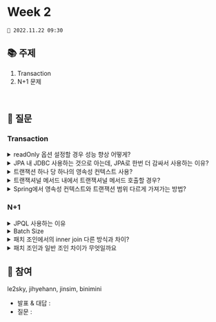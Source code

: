 # Week 2

```
📅 2022.11.22 09:30
```

## 📚 주제 
1. Transaction
2. N+1 문제

<br/>

## 📝 질문

### Transaction
<details>
<summary>readOnly 옵션 설정할 경우 성능 향상 어떻게?</summary>
<div markdown="1">       
<br/>
  
- FLUSH 사용하지 않음
- snapshot 만들지 않기 때문에 성능 향상
- MySQL의 경우에는, 읽기 전용 트랜잭션에는 트랜잭션 id 부여하지 않아서 오버헤드 감소
- read-only 트랜잭션에서 영속성 컨텍스트?
  - snapshot 생성하지 않는다
  - flush 하지 않음
  - 변경 감지하지 않는다 (dirty checking) 
  ⇒ 성능 향상
</div>
</details>

<details>
<summary>JPA 내 JDBC 사용하는 것으로 아는데, JPA로 한번 더 감싸서 사용하는 이유?</summary>
<div markdown="1">       
<br/>
  
- **JPA 사용하는 이유** 
  - 엔티티에 대한 CRUD 메서드 자동 생성
  - 데이터베이스와 객체 지향 프로그래밍의 패러다임 차이 해결 (객체와 테이블 매핑)
    
- **JPA 내 JDBC 사용하는 것으로 아는데, JPA로 한번 더 감싸서 사용하는 이유**
  - 동기화
  - 추상화
  - AOP와 같은 기능 이용해서 @Transactional 어노테이션 사용 가능
</div>
</details>
       
<details>
<summary>트랜잭션 하나 당 하나의 영속성 컨텍스트 사용?</summary>
<div markdown="1">       
<br/>
  
- 트랜잭션 하나 당 하나의 영속성 컨텍스트 사용함
- 트랜잭션 시작하면 영속성 컨텍스트 생성되고, 
- 커밋/롤백되면서 트랜잭션 종료될 경우 영속성 컨텍스트도 닫히게됨
</div>
</details>
    
    
<details>
<summary>트랜잭셔널 메서드 내에서 트랜잭셔널 메서드 호출할 경우?</summary>
<div markdown="1">       
<br/>
  
- `@Transactional`의 propagation 옵션에 따라서 처리가 달라짐
- 영속성 컨텍스트 트랜잭션에 따라 사용됨  
</div>
</details>

<details>
<summary>Spring에서 영속성 컨텍스트와 트랜잭션 범위 다르게 가져가는 방법?</summary>
<div markdown="1">       
<br/>
  
- **OSIV(Open Session In View)**
  - 영속성 컨텍스트의 생존 범위 지정
  - `spring.jpa.open-in-view : true` (기본값) : 커넥션 시작부터 API 응답이 끝날 때까지 영속성 컨텍스트 유지
    - Controller에서도 지연 로딩을 사용 할 수 있음
    - DB 커넥션을 오랫동안 사용해 트래픽이 몰리면 커넥션 부족해질 수 있음
  - `spring.jpa.open-in-view : false` : 트랜잭션이 종료될 때 영속성 컨텍스트를 닫고 DB커넥션도 반환
    - 커넥션 리소스를 낭비하지 않음
    - 모든 지연로딩을 트랜잭션 안에서 처리해야함  
</div>
</details>

### N+1
<details>
<summary>JPQL 사용하는 이유</summary>
<div markdown="1">       
<br/>
    
- 객체 지향적으로 쿼리 날릴 수 있으니까 패러다임 불일치 문제 해결할 수 있음
- DB에 따라 SQL의 문법이 달라질 수 있음, JPQL 사용시 DB에 대해서 의존성이 없어짐
</div>
</details>


<details>
<summary>Batch Size</summary>
<div markdown="1">       
<br/>
    
- BatchSize에 size를 명시
- 1 객체를 가져올 때 해당 size만큼을 한 번에 가져오고,
- 해당 가져온 엔티티들의 id를 IN 절의 조건문으로 사용해서 연관 객체들을 조회하는 쿼리를 날리게 된다
- 즉 N+1번의 쿼리 대신 2번의 쿼리로 사용할 수 있게됨
</div>
</details>

<details>
<summary>패치 조인에서의 inner join 다른 방식과 차이?</summary>
<div markdown="1">       
<br/>
    
- 패치 조인 - inner join 방식
- 엔티티 그래프 - outer join 방식  
- 공통적으로는 둘 다 카티션곱을 사용해서 데이터 중복이 발생할 수 있다.
</div>
</details>

<details>
<summary>패치 조인과 일반 조인 차이가 무엇일까요</summary>
<div markdown="1">       
<br/>
    
- (team과 member가 1대 다 일때 select t from Team t join fetch t.members랑 fetch 뺀 거 차이)
- 일반 조인 
  - select 대상만을 조회
  - select 대상 영속화해서 가져오고, 조인 대상은 가져오지 않음
  - 이후 패치 전략에 따라 연관 객체 가져오게됨
- 패치 조인  
  - 조인 대상까지 한번에 영속화해서 가져오게된다
</div>
</details>
    

## 👥 참여

le2sky, jihyehann, jinsim, binimini	

- 발표 & 대답 : 
- 질문 : 
